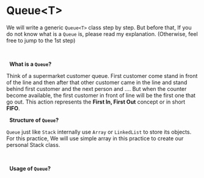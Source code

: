 # Queue\<T\>
We will write a generic `Queue<T>` class step by step. But before that, If you do not know what is a `Queue` is, please read my explanation. (Otherwise, feel free to jump to the 1st step) 

&nbsp;

&nbsp;
**What is a `Queue`?**

Think of a supermarket customer queue. First customer come stand in front of the line and then after that other customer came in the line and stand behind first customer and the next person and .... But when the counter become available, the first customer in front of line will be the first one that go out. This action represents the **First In, First Out** concept or in short **FIFO**.
&nbsp;

&nbsp;
**Structure of `Queue`?**

`Queue` just like `Stack` internally use `Array` or `LinkedList` to store its objects. For this practice, We will use simple array in this practice to create our personal Stack class.

&nbsp;

&nbsp;
**Usage of `Queue`?**

